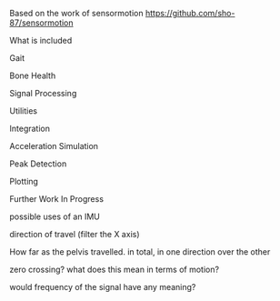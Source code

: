 
Based on the work of sensormotion
https://github.com/sho-87/sensormotion


What is included


Gait

Bone Health


Signal Processing

Utilities

Integration

Acceleration Simulation

Peak Detection

Plotting





Further Work In Progress


possible uses of an IMU

direction of travel (filter the X axis)

How far as the pelvis travelled.  in total, in one direction over the other 

zero crossing? what does this mean in terms of motion?

would frequency of the signal have any meaning?



